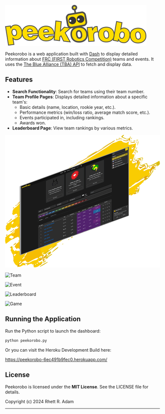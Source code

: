 ![Logo](assets/logo.png)

Peekorobo is a web application built with [Dash](https://dash.plotly.com/) to display detailed information about [FRC (FIRST Robotics Competition)](https://www.firstinspires.org/robotics/frc) teams and events. It uses the [The Blue Alliance (TBA) API](https://www.thebluealliance.com/apidocs/v3) to fetch and display data.

## Features

- **Search Functionality**: Search for teams using their team number.
- **Team Profile Pages**: Displays detailed information about a specific team's:
  - Basic details (name, location, rookie year, etc.).
  - Performance metrics (win/loss ratio, average match score, etc.).
  - Events participated in, including rankings.
  - Awards won.
- **Leaderboard Page**: View team rankings by various metrics.


![Home](assets/Home.png)


![Team](assets/Team.png)


![Event](assets/Event.png)


![Leaderboard](assets/Leaderboard.png)


![Game](assets/Game.png)


## **Running the Application**

Run the Python script to launch the dashboard:

```bash
python peekorobo.py
```

Or you can visit the Heroku Development Build here:

https://peekorobo-6ec491b9fec0.herokuapp.com/

## **License**

Peekorobo is licensed under the **MIT License**. See the LICENSE file for details.

Copyright (c) 2024 Rhett R. Adam

---